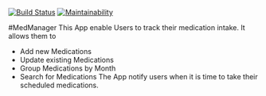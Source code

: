 [![Build Status](https://travis-ci.org/r4sh33d/MedManager.svg?branch=master)](https://travis-ci.org/r4sh33d/MedManager)
[![Maintainability](https://api.codeclimate.com/v1/badges/2ee0b2bb54f2530e708b/maintainability)](https://codeclimate.com/github/r4sh33d/MedManager/maintainability)

#MedManager
This App enable Users to track their medication intake. It allows them to
 - Add new Medications
 - Update existing Medications
 - Group Medications by Month
 - Search for Medications 
The App notify users when it is time to take their scheduled medications.
